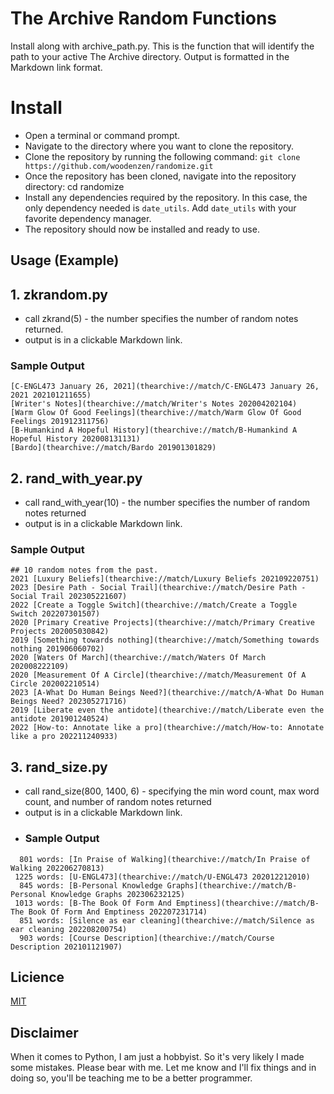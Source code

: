 # The Archive Random Functions
Install along with archive_path.py. This is the function that will identify the path to your active The Archive directory.
Output is formatted in the Markdown link format.


# Install

- Open a terminal or command prompt.
- Navigate to the directory where you want to clone the repository.
- Clone the repository by running the following command: `git clone https://github.com/woodenzen/randomize.git`
- Once the repository has been cloned, navigate into the repository directory: cd randomize
- Install any dependencies required by the repository. In this case, the only dependency needed is `date_utils`. Add `date_utils` with your favorite dependency manager.
- The repository should now be installed and ready to use.


## Usage (Example)
## 1. zkrandom.py
- call zkrand(5) - the number specifies the number of random notes returned.
- output is in a clickable Markdown link. 
### Sample Output
```
[C-ENGL473 January 26, 2021](thearchive://match/C-ENGL473 January 26, 2021 202101211655)
[Writer's Notes](thearchive://match/Writer's Notes 202004202104)
[Warm Glow Of Good Feelings](thearchive://match/Warm Glow Of Good Feelings 201912311756)
[B-Humankind A Hopeful History](thearchive://match/B-Humankind A Hopeful History 202008131131)
[Bardo](thearchive://match/Bardo 201901301829)
```
## 2. rand_with_year.py
- call rand_with_year(10) - the number specifies the number of random notes returned
- output is in a clickable Markdown link. 
### Sample Output
```
## 10 random notes from the past.
2021 [Luxury Beliefs](thearchive://match/Luxury Beliefs 202109220751)
2023 [Desire Path - Social Trail](thearchive://match/Desire Path - Social Trail 202305221607)
2022 [Create a Toggle Switch](thearchive://match/Create a Toggle Switch 202207301507)
2020 [Primary Creative Projects](thearchive://match/Primary Creative Projects 202005030842)
2019 [Something towards nothing](thearchive://match/Something towards nothing 201906060702)
2020 [Waters Of March](thearchive://match/Waters Of March 202008222109)
2020 [Measurement Of A Circle](thearchive://match/Measurement Of A Circle 202002210514)
2023 [A-What Do Human Beings Need?](thearchive://match/A-What Do Human Beings Need? 202305271716)
2019 [Liberate even the antidote](thearchive://match/Liberate even the antidote 201901240524)
2022 [How-to: Annotate like a pro](thearchive://match/How-to: Annotate like a pro 202211240933)
```
## 3. rand_size.py
- call rand_size(800, 1400, 6) - specifying the min word count, max word count, and number of random notes returned
- output is in a clickable Markdown link. 
- ### Sample Output
```
  801 words: [In Praise of Walking](thearchive://match/In Praise of Walking 202206270813)
 1225 words: [U-ENGL473](thearchive://match/U-ENGL473 202012212010)
  845 words: [B-Personal Knowledge Graphs](thearchive://match/B-Personal Knowledge Graphs 202306232125)
 1013 words: [B-The Book Of Form And Emptiness](thearchive://match/B-The Book Of Form And Emptiness 202207231714)
  851 words: [Silence as ear cleaning](thearchive://match/Silence as ear cleaning 202208200754)
  903 words: [Course Description](thearchive://match/Course Description 202101121907)
```


## Licience
[MIT](./LICENSE.md)


## Disclaimer
When it comes to Python, I am just a hobbyist. So it's very likely I made some mistakes. Please bear with me. Let me know and I'll fix things and in doing so, you'll be teaching me to be a better programmer.
